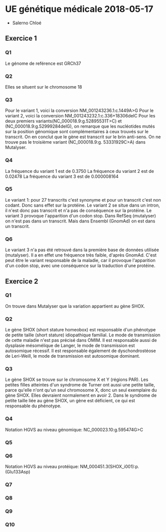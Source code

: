 # UE génétique médicale 2018-05-17
* Salerno Chloé
## Exercice 1
### Q1
Le génome de reférence est GRCh37
### Q2 
Elles se situent sur le chromosome 18
### Q3 
Pour le variant 1, voici la conversion NM_001243236.1:c.1449A>G
Pour le variant 2, voici la conversion NM_001243232.1:c.336+18306delC
Pour les deux premiers variants(NC_000018.9:g.52895531T>C) et (NC_000018.9:g.52999284delG), on remarque que les nucléotides mutés sur la position génomique sont complémentaires à ceux trouvés sur le transcrit. On en conclut que le gène est transcrit sur le brin anti-sens.
On ne trouve pas le troisième variant (NC_000018.9:g. 53331929C>A) dans Mutalyser.
### Q4
La fréquence du variant 1 est de 0.3750
La fréquence du variant 2 est de 0.02478
La fréquence du variant 3 est de 0.000008164
### Q5
Le variant 1: pour 27 transcrits c'est synonyme et pour un transcrit c'est non codant. Donc sans effet sur la protéine.
Le variant 2 se situe dans un intron, il n'est donc pas transcrit et n'a pas de conséquence sur la protéine.
Le variant 3 provoque l'apparition d'un codon stop. Dans RefSeq (mutalyser) on n'est pas dans un transcrit. Mais dans Ensembl (GnomAd) on est dans un transcrit.
### Q6
Le variant 3 n'a pas été retrouvé dans la première base de données utilisée (mutalyser). Il a en effet une fréquence très faible, d'après GnomAd. C'est peut être le variant responsable de la maladie, car il provoque l'apparition d'un codon stop, avec une conséquence sur la traduction d'une protéine.
## Exercice 2
### Q1
On trouve dans Mutalyser que la variation appartient au gène SHOX.
### Q2
Le gène SHOX (short stature homeobox) est responsable d'un phénotype de petite taille (short stature) idiopathique familial. Le mode de transmission de cette maladie n'est pas précisé dans OMIM.
Il est responsable aussi de dysplasie mésomélique de Langer, le mode de transmission est autosomique récessif.
Il est responsable également de dyschondrostéose de Leri-Weill, le mode de transmission est autosomique dominant.
### Q3
Le gène SHOX se trouve sur le chromosome X et Y (régions PAR).
Les petites filles atteintes d'un syndrome de Turner ont aussi une petite taille, parce qu'elle n'ont qu'un seul chromosome X, donc un seul exemplaire du gène SHOX. Elles devraient normalement en avoir 2. 
Dans le syndrome de petite taille liée au gène SHOX, un gène est déficient, ce qui est responsable du phénotype.
### Q4
Notation HGVS au niveau génomique: NC_000023.10:g.595474G>C
### Q5

### Q6
Notation HGVS au niveau protéique: NM_000451.3(SHOX_i001):p.(Glu133Asp)
### Q7

### Q8
### Q9
### Q10
